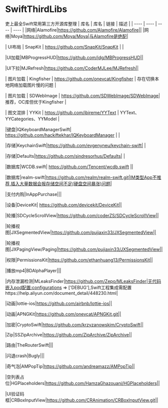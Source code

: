# SwiftThirdLibs
吏上最全Swift常用第三方开源库整理
|  库名   |  库名   | 链接  | 描述  |
|  ----  |  ----  | ----  | ---- |
|网络|Alamofire|https://github.com/Alamofire/Alamofire||
|网络|Moya|https://github.com/Moya/Moya|与Alamofire是绝配|

|  UI布局 | SnapKit | https://github.com/SnapKit/SnapKit |  |

|UI加载|MBProgressHUD|https://github.com/jdg/MBProgressHUD||

|UI下拉|MJRefresh|https://github.com/CoderMJLee/MJRefresh||

|  图片加载  | Kingfisher  | https://github.com/onevcat/Kingfisher | 存在切换本地网络加载图片慢的问题 |

|  图片加载  | SDWebImage  | https://github.com/SDWebImage/SDWebImage| 推荐，OC库但优于Kingfisher |

| 图文混排 | YYKit | https://github.com/ibireme/YYText | YYText、YYCategories、YYModel |

|键盘|IQKeyboardManagerSwift| https://github.com/hackiftekhar/IQKeyboardManager | |

|存储|KeychainSwift|https://github.com/evgenyneu/keychain-swift| |

|存储|Defaults|https://github.com/sindresorhus/Defaults| |

|数据库|WCDB.swift| https://github.com/Tencent/wcdb.swift ||

|数据库|realm-swift|https://github.com/realm/realm-swift.git|IM类型App不推荐,插入大量数据会报存储空间不足(硬盘空间暴涨)问题|

|支付内购|InAppPurchase|||

|设备|DeviceKit| https://github.com/devicekit/DeviceKit||

|轮播|SDCycleScrollView|https://github.com/coderZS/SDCycleScrollView||

|轮播视图|JXSegmentedView|https://github.com/pujiaxin33/JXSegmentedView||

|轮播视图|JXPagingView/Paging|https://github.com/pujiaxin33/JXSegmentedView||

|权限|PermissionsKit|https://github.com/ethanhuang13/PermissionsKit||

|播放mp4|BDAlphaPlayer|||

|内存泄漏检测|MLeaksFinder|https://github.com/Zepo/MLeaksFinder|无代码嵌入pod配置:configurations => ['DEBUG'],Swift工程集成需配置https://help.aliyun.com/document_detail/448230.html|

|动画|lottie-ios|https://github.com/airbnb/lottie-ios||

|动画|APNGKit|https://github.com/onevcat/APNGKit.git||

|加密|CryptoSwift|https://github.com/krzyzanowskim/CryptoSwift||

|Zip|SSZipArchive|https://github.com/ZipArchive/ZipArchive||

|路由|TheRouterSwift|||

|闪退crash|Bugly|||

|奇气泡|AMPopTip|https://github.com/andreamazz/AMPopTip||

|空列表占位|HGPlaceholders|https://github.com/HamzaGhazouani/HGPlaceholders||

|UI验证码框|CRBoxInputView|https://github.com/CRAnimation/CRBoxInputView.git||
